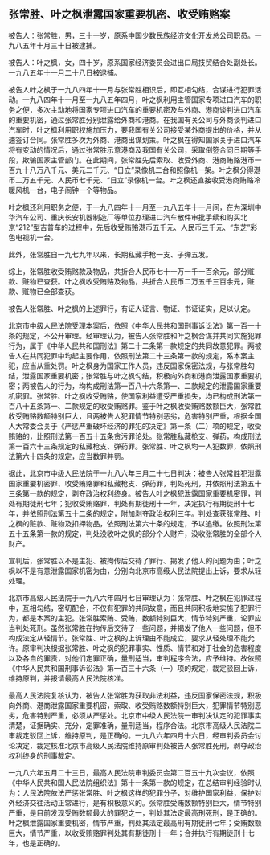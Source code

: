 ## 张常胜、叶之枫泄露国家重要机密、收受贿赂案

被告人：张常胜，男，三十一岁，原系中国少数民族经济文化开发总公司职员。一九八五年十月三十日被逮捕。

被告人：叶之枫，女，四十岁，原系国家经济委员会进出口局技贸结合处副处长。一九八五年十一月二十八日被逮捕。

被告人叶之枫于一九八四年十一月与张常胜相识后，即互相勾结，合谋进行犯罪活动。一九八四年十一月至一九八五年四月，叶之枫利用主管国家专项进口汽车的职务之便，多次主动地将国家专项进口汽车的重要机密及与外商、港商谈判进口汽车的重要机密，通过张常胜分别泄露给外商和港商。在我国有关公司与外商谈判进口汽车时，叶之枫利用职权施加压力，要我国有关公司接受某外商提出的价格，并从速签订合同。张常胜多次为外商、港商出谋划策。叶之枫在得知国家关于进口汽车将有变动的情况后，通过张常胜示意港商及我国有关公司，采取倒签合同日期等手段，欺骗国家主管部门。在此期间，张常胜先后索取、收受外商、港商贿赂港币一百九十八万八千元、美元二千元、“日立”录像机二台和照像机一架。叶之枫分得港币二万五千元、人民币七千元、“日立”录像机一台。叶之枫还直接收受港商贿赂冷暖风机一台，电子闹钟一个等物品。

叶之枫还利用职务之便，于一九八四年十一月至一九八五年十一月间，在为深圳中华汽车公司、重庆长安机器制造厂等单位办理进口汽车散件审批手续和购买北京“212”型吉普车的过程中，先后收受贿赂港币五千元、人民币三千元、“东芝”彩色电视机一台。

此外，张常胜自一九七九年以来，长期私藏手枪一支、子弹五发。

综上，张常胜收受贿赂款及物品，共折合人民币七十一万一千一百余元，部分赃款、赃物已查获。叶之枫收受贿赂及物品，共折合人民币二万五千三百余元，赃款、赃物已全部查获。

被告人张常胜、叶之枫的上述罪行，有证人证言、物证、书证证实，足以认定。

北京市中级人民法院受理本案后，依照《中华人民共和国刑事诉讼法》第一百一十条的规定，不公开审理。经审理认为，被告人张常胜和叶之枫合谋并共同实施犯罪行为，属于《中华人民共和国刑法》第二十二条第一款规定的共同故意犯罪。两被告人在共同犯罪中均起主要作用，依照刑法第二十三条第一款的规定，系本案主犯，应当从重处罚。叶之枫身为国家工作人员，违反国家保密法规，与张常胜勾结，泄露国家重要机密；张常胜与叶之枫勾结，积极向外商和港商泄露国家重要机密；两被告人的行为，均构成刑法第一百八十六条第一、二款规定的泄露国家重要机密罪。张常胜、叶之枫收受贿赂，使国家利益遭受严重损失，均已构成刑法第一百八十五条第一、二款规定的收受贿赂罪。鉴于叶之枫收受贿赂数额巨大，张常胜收受贿赂数额特别巨大，且两被告人犯罪情节特别恶劣，危害特别严重，根据全国人大常委会关于《严惩严重破坏经济的罪犯的决定》第一条（二）项的规定，收受贿赂的，比照刑法第一百五十五条贪污罪论处。张常胜私藏枪支、弹药，构成刑法第一百六十三条规定的私藏枪支、弹药罪。张常胜、叶之枫均一人犯数罪，依照刑法第六十四条的规定，应当数罪并罚。

据此，北京市中级人民法院于一九八六年三月二十七日判决：被告人张常胜犯泄露国家重要机密罪、收受贿赂罪和私藏枪支、弹药罪，判处死刑，并依照刑法第五十三条第一款的规定，剥夺政治权利终身。被告人叶之枫犯泄露国家重要机密罪，判处有期徒刑七年；犯收受贿赂罪，判处有期徒刑十一年，决定执行有期徒刑十七年，并依照刑法第五十二条的规定，附加剥夺政治权利三年。判处查获张常胜、叶之枫的赃款、赃物及扣押物品，依照刑法第六十条的规定，予以追缴。依照刑法第五十五条第一款的规定，判处没收叶之枫的部分个人财产，没收张常胜的全部个人财产。

宣判后，张常胜以不是主犯、被拘传后交待了罪行、揭发了他人的问题为由；叶之枫以不是有意泄露国家机密为由，分别向北京市高级人民法院提出上诉，要求从轻处理。

北京市高级人民法院于一九八六年四月七日审理认为：张常胜、叶之枫在犯罪过程中，互相勾结，密切配合，不仅有犯罪的共同故意，而且共同积极地实施了犯罪行为，都是本案的主犯。张常胜索贿、受贿，数额特别巨大，情节特别严重，论罪应当判处死刑。虽然张常胜在拘传后交待了一些问题，并揭发了他人一些问题，但不构成法定从轻情节。张常胜、叶之枫的上诉理由不能成立，要求从轻处理不能允许。原审判决根据张常胜、叶之枫的犯罪事实、性质、情节和对于社会的危害程度以及各自的罪责，对他们定罪正确，量刑适当，审判程序合法，应予维持。故依照《中华人民共和国刑事诉讼法》第一百三十六条（一）项的规定，裁定驳回上诉，维持原判，并报请最高人民法院核准。

最高人民法院复核认为，被告人张常胜为获取非法利益，违反国家保密法规，积极向外商、港商泄露国家重要机密，索取、收受贿赂数额特别巨大，犯罪情节特别恶劣，危害特别严重，必须从严惩处。北京市中级人民法院一审判决认定的犯罪事实清楚，证据确实、充分，定罪准确，量刑适当，程序合法。北京市高级人民法院二审裁定驳回上诉，维持原判，是正确的。一九八六年四月十六日，经审判委员会讨论决定，裁定核准北京市高级人民法院维持原审判处被告人张常胜死刑，剥夺政治权利终身的刑事裁定。

一九八六年五月二十三日，最高人民法院审判委员会第二百五十九次会议，依照《中华人民共和国人民法院组织法》第十一条第一款的规定，在总结审判经验时认为：人民法院依法严惩张常胜、叶之枫这样的犯罪分子，对维护国家利益，保护对外经济交往活动正常进行，是有积极意义的。张常胜受贿数额特别巨大，情节特别严重，是目前发现受贿数额最大的罪犯之一，判处其法定最高刑死刑，是正确的。叶之枫泄露国家重要机密，情节严重，判处其法定最高刑有期徒刑七年；受贿数额巨大，情节严重，以收受贿赂罪判处其有期徒刑十一年；合并执行有期徒刑十七年，也是正确的。

